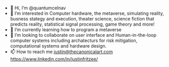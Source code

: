 - 👋 Hi, I’m @quantumcelnav
- 👀 I’m interested in Computer hardware, the metaverse, simulating reality, busness stategy and execution, theater science, science fiction that predicts reality, statistical signal processing, game theory and more!
- 🌱 I’m currently learning how to program a metaverse
- 💞️ I’m looking to collaborate on user interface and Human-in-the-loop computer systems including archatecturs for risk mitigation, computational systems and hardware design.
- 📫 How to reach me justin@thecanonicalart.com https://www.linkedin.com/in/justinfritzee/

<!---
quantumcelnav/quantumcelnav is a ✨ special ✨ repository because its `README.md` (this file) appears on your GitHub profile.
You can click the Preview link to take a look at your changes.
--->
